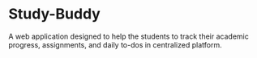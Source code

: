 # Study-Buddy
A web application designed to help the students to track their academic progress, assignments,  and daily to-dos in centralized platform.
